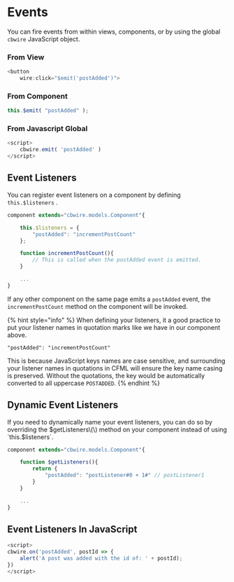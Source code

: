 # Events

You can fire events from within views, components, or by using the global `cbwire` JavaScript object.

### From View

```javascript
<button
    wire:click="$emit('postAdded')">
```

### From Component

```javascript
this.$emit( "postAdded" );
```

### From Javascript Global

```javascript
<script>
    cbwire.emit( 'postAdded' )
</script>
```

## Event Listeners

You can register event listeners on a component by defining `this.$listeners` .

```javascript
component extends="cbwire.models.Component"{

	this.$listeners = {
		"postAdded": "incrementPostCount"
	};

	function incrementPostCount(){
		// This is called when the postAdded event is emitted.
	}

	...
}
```

If any other component on the same page emits a `postAdded` event, the `incrementPostCount` method on the component will be invoked. 

{% hint style="info" %}
When defining your listeners, it a good practice to put your listener names in quotation marks like we have in our component above.   
  
`"postAdded": "incrementPostCount"`

This is because JavaScript keys names are case sensitive, and surrounding your listener names in quotations in CFML will ensure the key name casing is preserved. Without the quotations, the key would be automatically converted to all uppercase `POSTADDED`.
{% endhint %}



## Dynamic Event Listeners

If you need to dynamically name your event listeners, you can do so by overriding the $getListeners\(\) method on your component instead of using `this.$listeners`.

```javascript
component extends="cbwire.models.Component"{

	function $getListeners(){
		return {
			"postAdded": "postListener#0 + 1#" // postListener1
		}
	}

	...
}
```

## Event Listeners In JavaScript

```javascript
<script>
cbwire.on('postAdded', postId => {
    alert('A post was added with the id of: ' + postId);
})
</script>
```

